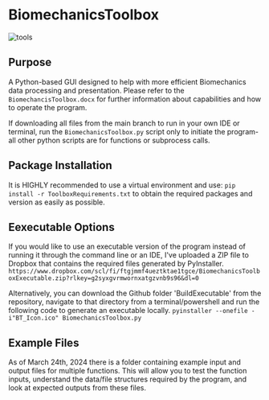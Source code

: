 # BiomechanicsToolbox

![tools](https://github.com/WaltMenke/BiomechanicsToolbox/assets/142276466/db4037b3-256a-45a1-a818-cdaae1543ac6)
## Purpose
A Python-based GUI designed to help with more efficient Biomechanics data processing and presentation.
Please refer to the `BiomechancisToolbox.docx` for further information about capabilities and how to operate the program.

If downloading all files from the main branch to run in your own IDE or terminal, run the `BiomechanicsToolbox.py` script only to initiate the program- all other python scripts are for functions or subprocess calls.

## Package Installation
It is HIGHLY recommended to use a virtual environment and use:
`pip install -r ToolboxRequirements.txt` 
to obtain the required packages and version as easily as possible.

## Eexecutable Options
If you would like to use an executable version of the program instead of running it through the command line or an IDE, I've uploaded a ZIP file to Dropbox that contains the required files generated by PyInstaller.
`https://www.dropbox.com/scl/fi/ftgjmmf4ueztktae1tgce/BiomechanicsToolboxExecutable.zip?rlkey=g2syxgvrmwornxatgzvnb9s96&dl=0`

Alternatively, you can download the Github folder 'BuildExecutable' from the repository, navigate to that directory from a terminal/powershell and run the following code to generate an executable locally.
`pyinstaller --onefile -i"BT_Icon.ico" BiomechanicsToolbox.py`

## Example Files
As of March 24th, 2024 there is a folder containing example input and output files for multiple functions. This will allow you to test the function inputs, understand the data/file structures required by the program, and look at expected outputs from these files.
